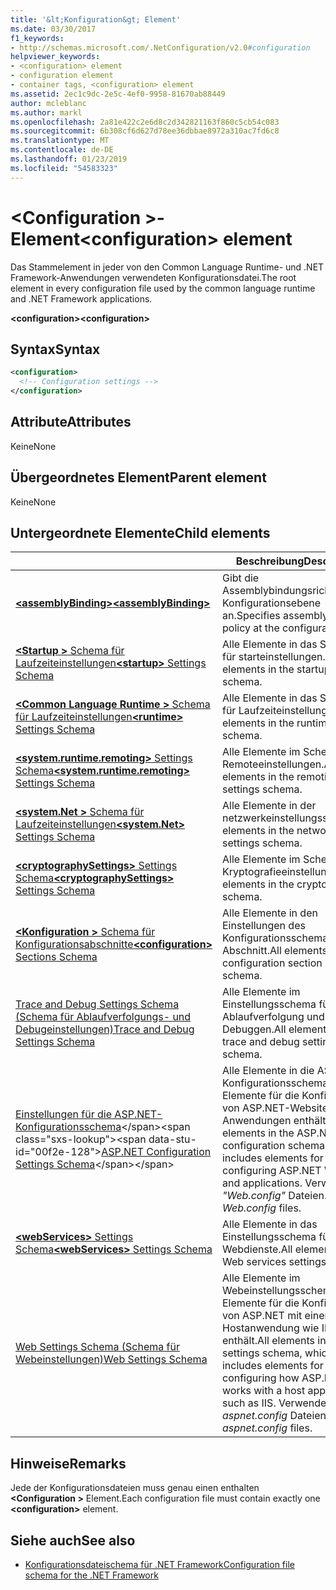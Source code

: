 ```yaml
---
title: '&lt;Konfiguration&gt; Element'
ms.date: 03/30/2017
f1_keywords:
- http://schemas.microsoft.com/.NetConfiguration/v2.0#configuration
helpviewer_keywords:
- <configuration> element
- configuration element
- container tags, <configuration> element
ms.assetid: 2ec1c9dc-2e5c-4ef0-9958-81670ab88449
author: mcleblanc
ms.author: markl
ms.openlocfilehash: 2a81e422c2e6d8c2d342821163f860c5cb54c083
ms.sourcegitcommit: 6b308cf6d627d78ee36dbbae8972a310ac7fd6c8
ms.translationtype: MT
ms.contentlocale: de-DE
ms.lasthandoff: 01/23/2019
ms.locfileid: "54583323"
---
```

# <a name="configuration-element"></a><span data-ttu-id="00f2e-102">\<Configuration >-Element</span><span class="sxs-lookup"><span data-stu-id="00f2e-102">\<configuration> element</span></span>

<span data-ttu-id="00f2e-103">Das Stammelement in jeder von den Common Language Runtime- und .NET Framework-Anwendungen verwendeten Konfigurationsdatei.</span><span class="sxs-lookup"><span data-stu-id="00f2e-103">The root element in every configuration file used by the common language runtime and .NET Framework applications.</span></span>

<span data-ttu-id="00f2e-104">**\<configuration>**</span><span class="sxs-lookup"><span data-stu-id="00f2e-104">**\<configuration>**</span></span>

## <a name="syntax"></a><span data-ttu-id="00f2e-105">Syntax</span><span class="sxs-lookup"><span data-stu-id="00f2e-105">Syntax</span></span>

```xml
<configuration>
  <!-- Configuration settings -->
</configuration>
```

## <a name="attributes"></a><span data-ttu-id="00f2e-106">Attribute</span><span class="sxs-lookup"><span data-stu-id="00f2e-106">Attributes</span></span>

<span data-ttu-id="00f2e-107">Keine</span><span class="sxs-lookup"><span data-stu-id="00f2e-107">None</span></span>

## <a name="parent-element"></a><span data-ttu-id="00f2e-108">Übergeordnetes Element</span><span class="sxs-lookup"><span data-stu-id="00f2e-108">Parent element</span></span>

<span data-ttu-id="00f2e-109">Keine</span><span class="sxs-lookup"><span data-stu-id="00f2e-109">None</span></span>

## <a name="child-elements"></a><span data-ttu-id="00f2e-110">Untergeordnete Elemente</span><span class="sxs-lookup"><span data-stu-id="00f2e-110">Child elements</span></span>

|     | <span data-ttu-id="00f2e-111">Beschreibung</span><span class="sxs-lookup"><span data-stu-id="00f2e-111">Description</span></span> |
| --- | ----------- |
| [<span data-ttu-id="00f2e-112">**\<assemblyBinding>**</span><span class="sxs-lookup"><span data-stu-id="00f2e-112">**\<assemblyBinding>**</span></span>](~/docs/framework/configure-apps/file-schema/assemblybinding-element-for-configuration.md) | <span data-ttu-id="00f2e-113">Gibt die Assemblybindungsrichtlinie auf Konfigurationsebene an.</span><span class="sxs-lookup"><span data-stu-id="00f2e-113">Specifies assembly binding policy at the configuration level.</span></span>|
| [<span data-ttu-id="00f2e-114">**\<Startup >** Schema für Laufzeiteinstellungen</span><span class="sxs-lookup"><span data-stu-id="00f2e-114">**\<startup>** Settings Schema</span></span>](~/docs/framework/configure-apps/file-schema/startup/index.md) | <span data-ttu-id="00f2e-115">Alle Elemente in das Schema für starteinstellungen.</span><span class="sxs-lookup"><span data-stu-id="00f2e-115">All elements in the startup settings schema.</span></span> |
| [<span data-ttu-id="00f2e-116">**\<Common Language Runtime >** Schema für Laufzeiteinstellungen</span><span class="sxs-lookup"><span data-stu-id="00f2e-116">**\<runtime>** Settings Schema</span></span>](~/docs/framework/configure-apps/file-schema/runtime/index.md) | <span data-ttu-id="00f2e-117">Alle Elemente in das Schema für Laufzeiteinstellungen.</span><span class="sxs-lookup"><span data-stu-id="00f2e-117">All elements in the runtime settings schema.</span></span> |
| [<span data-ttu-id="00f2e-118">**\<system.runtime.remoting>** Settings Schema</span><span class="sxs-lookup"><span data-stu-id="00f2e-118">**\<system.runtime.remoting>** Settings Schema</span></span>](https://msdn.microsoft.com/dc2d1e62-9af7-4ca1-99fd-98b93bb4db9e) | <span data-ttu-id="00f2e-119">Alle Elemente im Schema für Remoteeinstellungen.</span><span class="sxs-lookup"><span data-stu-id="00f2e-119">All elements in the remoting settings schema.</span></span> |
| [<span data-ttu-id="00f2e-120">**\<system.Net >** Schema für Laufzeiteinstellungen</span><span class="sxs-lookup"><span data-stu-id="00f2e-120">**\<system.Net>** Settings Schema</span></span>](~/docs/framework/configure-apps/file-schema/network/index.md) | <span data-ttu-id="00f2e-121">Alle Elemente in der netzwerkeinstellungsschema.</span><span class="sxs-lookup"><span data-stu-id="00f2e-121">All elements in the network settings schema.</span></span> |
| [<span data-ttu-id="00f2e-122">**\<cryptographySettings>** Settings Schema</span><span class="sxs-lookup"><span data-stu-id="00f2e-122">**\<cryptographySettings>** Settings Schema</span></span>](~/docs/framework/configure-apps/file-schema/cryptography/index.md) | <span data-ttu-id="00f2e-123">Alle Elemente im Schema für Kryptografieeinstellungen.</span><span class="sxs-lookup"><span data-stu-id="00f2e-123">All elements in the crypto settings schema.</span></span> |
| [<span data-ttu-id="00f2e-124">**\<Konfiguration >** Schema für Konfigurationsabschnitte</span><span class="sxs-lookup"><span data-stu-id="00f2e-124">**\<configuration>** Sections Schema</span></span>](~/docs/framework/configure-apps/file-schema/configuration-sections-schema.md) | <span data-ttu-id="00f2e-125">Alle Elemente in den Einstellungen des Konfigurationsschemas-Abschnitt.</span><span class="sxs-lookup"><span data-stu-id="00f2e-125">All elements in the configuration section settings schema.</span></span> |
| [<span data-ttu-id="00f2e-126">Trace and Debug Settings Schema (Schema für Ablaufverfolgungs- und Debugeinstellungen)</span><span class="sxs-lookup"><span data-stu-id="00f2e-126">Trace and Debug Settings Schema</span></span>](~/docs/framework/configure-apps/file-schema/trace-debug/index.md) | <span data-ttu-id="00f2e-127">Alle Elemente im Einstellungsschema für Ablaufverfolgung und Debuggen.</span><span class="sxs-lookup"><span data-stu-id="00f2e-127">All elements in the trace and debug settings schema.</span></span> |
| <span data-ttu-id="00f2e-128">[Einstellungen für die ASP.NET-Konfigurationsschema](https://msdn.microsoft.com/library/b5ysx397(v=vs.100).aspx)</span><span class="sxs-lookup"><span data-stu-id="00f2e-128">[ASP.NET Configuration Settings Schema](https://msdn.microsoft.com/library/b5ysx397(v=vs.100).aspx)</span></span> | <span data-ttu-id="00f2e-129">Alle Elemente in die ASP.NET-Konfigurationsschema, die Elemente für die Konfiguration von ASP.NET-Websites und-Anwendungen enthält.</span><span class="sxs-lookup"><span data-stu-id="00f2e-129">All elements in the ASP.NET configuration schema, which includes elements for configuring ASP.NET Web sites and applications.</span></span> <span data-ttu-id="00f2e-130">Verwendet *"Web.config"* Dateien.</span><span class="sxs-lookup"><span data-stu-id="00f2e-130">Used in *Web.config* files.</span></span> |
| [<span data-ttu-id="00f2e-131">**\<webServices>** Settings Schema</span><span class="sxs-lookup"><span data-stu-id="00f2e-131">**\<webServices>** Settings Schema</span></span>](https://msdn.microsoft.com/f84d6d55-1add-4eb7-ae46-33df5833ea2e) | <span data-ttu-id="00f2e-132">Alle Elemente in das Einstellungsschema für Webdienste.</span><span class="sxs-lookup"><span data-stu-id="00f2e-132">All elements in the Web services settings schema.</span></span> |
| [<span data-ttu-id="00f2e-133">Web Settings Schema (Schema für Webeinstellungen)</span><span class="sxs-lookup"><span data-stu-id="00f2e-133">Web Settings Schema</span></span>](~/docs/framework/configure-apps/file-schema/web/index.md) | <span data-ttu-id="00f2e-134">Alle Elemente im Webeinstellungsschema, das Elemente für die Konfiguration von ASP.NET mit einer Hostanwendung wie IIS enthält.</span><span class="sxs-lookup"><span data-stu-id="00f2e-134">All elements in the Web settings schema, which includes elements for configuring how ASP.NET works with a host application such as IIS.</span></span> <span data-ttu-id="00f2e-135">Verwendet *aspnet.config* Dateien.</span><span class="sxs-lookup"><span data-stu-id="00f2e-135">Used in *aspnet.config* files.</span></span> |

## <a name="remarks"></a><span data-ttu-id="00f2e-136">Hinweise</span><span class="sxs-lookup"><span data-stu-id="00f2e-136">Remarks</span></span>

<span data-ttu-id="00f2e-137">Jede der Konfigurationsdateien muss genau einen enthalten  **\<Configuration >** Element.</span><span class="sxs-lookup"><span data-stu-id="00f2e-137">Each configuration file must contain exactly one **\<configuration>** element.</span></span>

## <a name="see-also"></a><span data-ttu-id="00f2e-138">Siehe auch</span><span class="sxs-lookup"><span data-stu-id="00f2e-138">See also</span></span>

- [<span data-ttu-id="00f2e-139">Konfigurationsdateischema für .NET Framework</span><span class="sxs-lookup"><span data-stu-id="00f2e-139">Configuration file schema for the .NET Framework</span></span>](~/docs/framework/configure-apps/file-schema/index.md)
